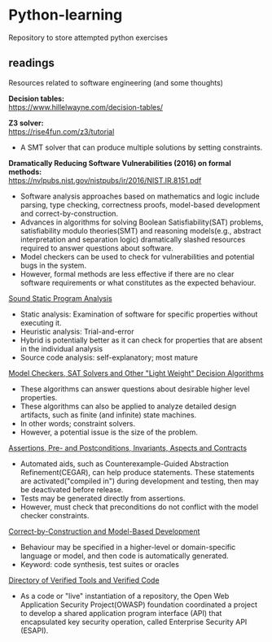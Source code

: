 # Python-learning
Repository to store attempted python exercises

## readings
Resources related to software engineering (and some thoughts)

<b> Decision tables:</b>  
https://www.hillelwayne.com/decision-tables/  

<b> Z3 solver: </b>  
https://rise4fun.com/z3/tutorial 
- A SMT solver that can produce multiple solutions by setting constraints.  

<b> Dramatically Reducing Software Vulnerabilities (2016) on formal methods:</b>  
https://nvlpubs.nist.gov/nistpubs/ir/2016/NIST.IR.8151.pdf  
- Software analysis approaches based on mathematics and logic include parsing, type checking, correctness proofs, model-based development and correct-by-construction.  
- Advances in algorithms for solving Boolean Satisfiability(SAT) problems, satisfiability modulo theories(SMT) and reasoning models(e.g., abstract interpretation and separation logic) dramatically slashed resources required to answer questions about software.  
- Model checkers can be used to check for vulnerabilities and potential bugs in the system.  
- However, formal methods are less effective if there are no clear software requirements or what constitutes as the expected behaviour.  

<ins>Sound Static Program Analysis</ins>
- Static analysis: Examination of software for specific properties without executing it.  
- Heuristic analysis: Trial-and-error  
- Hybrid is potentially better as it can check for properties that are absent in the individual analysis  
- Source code analysis: self-explanatory; most mature  

<ins> Model Checkers, SAT Solvers and Other "Light Weight" Decision Algorithms</ins>  
- These algorithms can answer questions about desirable higher level properties.  
- These algorithms can also be applied to analyze detailed design artifacts, such as finite (and infinite) state machines.  
- In other words; constraint solvers.  
- However, a potential issue is the size of the problem.  

<ins> Assertions, Pre- and Postconditions, Invariants, Aspects and Contracts</ins>  
- Automated aids, such as Counterexample-Guided Abstraction Refinement(CEGAR), can help produce statements. These statements are activated("compiled in") during development and testing, then may be deactivated before release.  
- Tests may be generated directly from assertions.  
- However, must check that preconditions do not conflict with the model checker constraints.  

<ins> Correct-by-Construction and Model-Based Development</ins>
- Behaviour may be specified in a higher-level or domain-specific language or model, and then code is automatically generated.  
- Keyword: code synthesis, test suites or oracles  

<ins> Directory of Verified Tools and Verified Code</ins>
- As a code or "live" instantiation of a repository, the Open Web Application Security Project(OWASP) foundation coordinated a project to develop a shared application program interface (API) that encapsulated key security operation, called Enterprise Security API (ESAPI).
